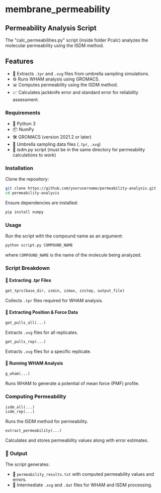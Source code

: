 # membrane_permeability

## Permeability Analysis Script

The "calc_permeabilities.py" script (inside folder Pcalc) analyzes the molecular permeability using the ISDM method. 
## Features
- 📂 Extracts `.tpr` and `.xvg` files from umbrella sampling simulations.
- ⚙️ Runs WHAM analysis using GROMACS.
- 📊 Computes permeability using the ISDM method.
- 📈 Calculates jackknife error and standard error for reliability assessment.

### Requirements
- 🐍 Python 3
- 📦 NumPy
- 🛠️ GROMACS (version 2021.2 or later)
- 📁 Umbrella sampling data files (`.tpr`, `.xvg`)
- 📝 isdm.py script (must be in the same directory for permeability calculations to work)

### Installation
Clone the repository:
```bash
git clone https://github.com/yourusername/permeability-analysis.git
cd permeability-analysis
```
Ensure dependencies are installed:
```bash
pip install numpy
```

### Usage
Run the script with the compound name as an argument:
```bash
python script.py COMPOUND_NAME
```
where `COMPOUND_NAME` is the name of the molecule being analyzed.

### Script Breakdown
#### 📌 Extracting .tpr Files
```python
get_tprs(base_dir, zzmin, zzmax, zzstep, output_file)
```
Collects `.tpr` files required for WHAM analysis.

#### 📌 Extracting Position & Force Data
```python
get_pulls_all(...)
```
Extracts `.xvg` files for all replicates.

```python
get_pulls_rep(...)
```
Extracts `.xvg` files for a specific replicate.

#### 📌 Running WHAM Analysis
```python
g_wham(...)
```
Runs WHAM to generate a potential of mean force (PMF) profile.

### Computing Permeability
```python
isdm_all(...)
isdm_rep(...)
```
Runs the ISDM method for permeability.

```python
extract_permeability(...)
```
Calculates and stores permeability values along with error estimates.

### 📜 Output
The script generates:
- 📝 `permeability_results.txt` with computed permeability values and errors.
- 📂 Intermediate `.xvg` and `.dat` files for WHAM and ISDM processing.

 

